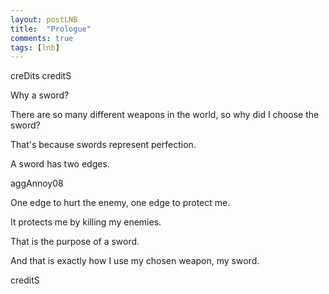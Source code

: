 ```yaml
---
layout: postLNB
title:  "Prologue"
comments: true
tags: [lnb]
---
```


creDits
creditS

Why a sword?

There are so many different weapons in the world, so why did I choose the sword?

That's because swords represent perfection.

A sword has two edges.

aggAnnoy08

One edge to hurt the enemy, one edge to protect me.

It protects me by killing my enemies.

That is the purpose of a sword.

And that is exactly how I use my chosen weapon, my sword.

creditS
